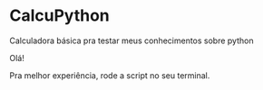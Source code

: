 # CalcuPython
Calculadora básica pra testar meus conhecimentos sobre python

Olá!


Pra melhor experiência, rode a script no seu terminal.

